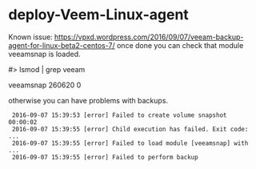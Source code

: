 # deploy-Veem-Linux-agent


Known issue:
https://vpxd.wordpress.com/2016/09/07/veeam-backup-agent-for-linux-beta2-centos-7/
once done you can check that module veeamsnap is loaded.

#>  lsmod | grep veeam

veeamsnap             260620  0


otherwise you can have problems with backups.

     2016-09-07 15:39:53 [error] Failed to create volume snapshot          00:00:02
     2016-09-07 15:39:55 [error] Child execution has failed. Exit code: ...
     2016-09-07 15:39:55 [error] Failed to load module [veeamsnap] with ...
     2016-09-07 15:39:55 [error] Failed to perform backup

 

 
